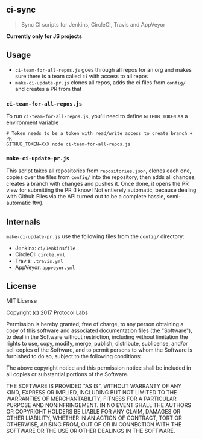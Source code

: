 ## ci-sync
> Sync CI scripts for Jenkins, CircleCI, Travis and AppVeyor

**Currently only for JS projects**

## Usage

* `ci-team-for-all-repos.js` goes through all repos for an org and makes sure there is a team called `ci` with access to all repos
* `make-ci-update-pr.js` clones all repos, adds the ci files from `config/` and creates a PR from that

### `ci-team-for-all-repos.js`

To run `ci-team-for-all-repos.js`, you'll need to define `GITHUB_TOKEN` as a environment variable

```
# Token needs to be a token with read/write access to create branch + PR
GITHUB_TOKEN=XXX node ci-team-for-all-repos.js
```

### `make-ci-update-pr.js`

This script takes all repositories from `repositories.json`, clones each one,
copies over the files from `config/` into the repository, then adds all changes,
creates a branch with changes and pushes it. Once done, it opens the PR view
for submitting the PR (I know! Not entierely automatic, because dealing with
Github Files via the API turned out to be a complete hassle, semi-automatic ftw).

## Internals

`make-ci-update-pr.js` use the following files from the `config/` directory:

- Jenkins: `ci/Jenkinsfile`
- CircleCI: `circle.yml`
- Travis: `.travis.yml`
- AppVeyor: `appveyor.yml`

## License

MIT License

Copyright (c) 2017 Protocol Labs

Permission is hereby granted, free of charge, to any person obtaining a copy
of this software and associated documentation files (the "Software"), to deal
in the Software without restriction, including without limitation the rights
to use, copy, modify, merge, publish, distribute, sublicense, and/or sell
copies of the Software, and to permit persons to whom the Software is
furnished to do so, subject to the following conditions:

The above copyright notice and this permission notice shall be included in all
copies or substantial portions of the Software.

THE SOFTWARE IS PROVIDED "AS IS", WITHOUT WARRANTY OF ANY KIND, EXPRESS OR
IMPLIED, INCLUDING BUT NOT LIMITED TO THE WARRANTIES OF MERCHANTABILITY,
FITNESS FOR A PARTICULAR PURPOSE AND NONINFRINGEMENT. IN NO EVENT SHALL THE
AUTHORS OR COPYRIGHT HOLDERS BE LIABLE FOR ANY CLAIM, DAMAGES OR OTHER
LIABILITY, WHETHER IN AN ACTION OF CONTRACT, TORT OR OTHERWISE, ARISING FROM,
OUT OF OR IN CONNECTION WITH THE SOFTWARE OR THE USE OR OTHER DEALINGS IN THE
SOFTWARE.
